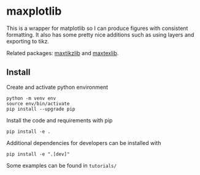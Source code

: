 # maxplotlib

This is a wrapper for matplotlib so I can produce figures with consistent formatting. It also has some pretty nice additions such as using layers and exporting to tikz.

Related packages: [maxtikzlib](https://github.com/max-models/maxtikzlib) and [maxtexlib](https://github.com/max-models/maxtexlib).

## Install

Create and activate python environment

```
python -m venv env
source env/bin/activate
pip install --upgrade pip
```

Install the code and requirements with pip

```
pip install -e .
```

Additional dependencies for developers can be installed with

```
pip install -e ".[dev]"
```

Some examples can be found in `tutorials/`